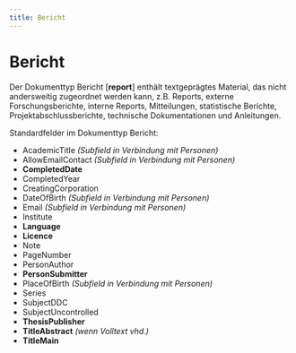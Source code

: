 ```yaml
---
title: Bericht
---
```


# Bericht

Der Dokumenttyp Bericht [**report**] enthält textgeprägtes Material, das nicht andersweitig zugeordnet
werden kann, z.B. Reports, externe Forschungsberichte, interne Reports, Mitteilungen, statistische
Berichte, Projektabschlussberichte, technische Dokumentationen und Anleitungen.

Standardfelder im Dokumenttyp Bericht:

* AcademicTitle *(Subfield in Verbindung mit Personen)*
* AllowEmailContact *(Subfield in Verbindung mit Personen)*
* **CompletedDate**
* CompletedYear
* CreatingCorporation
* DateOfBirth *(Subfield in Verbindung mit Personen)*
* Email *(Subfield in Verbindung mit Personen)*
* Institute
* **Language**
* **Licence**
* Note
* PageNumber
* PersonAuthor
* **PersonSubmitter**
* PlaceOfBirth *(Subfield in Verbindung mit Personen)*
* Series
* SubjectDDC
* SubjectUncontrolled
* **ThesisPublisher**
* **TitleAbstract** *(wenn Volltext vhd.)*
* **TitleMain**
